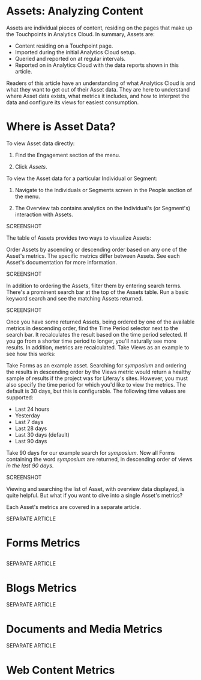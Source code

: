 # Assets: Analyzing Content

Assets are individual pieces of content, residing on the pages that make up the
Touchpoints in Analytics Cloud. In summary, Assets are:

- Content residing on a Touchpoint page.
- Imported during the initial Analytics Cloud setup.
- Queried and reported on at regular intervals.
- Reported on in Analytics Cloud with the data reports shown in this article.

Readers of this article have an understanding of what Analytics Cloud is and
what they want to get out of their Asset data. They are here to understand where
Asset data exists, what metrics it includes, and how to interpret the data and
configure its views for easiest consumption.

# Where is Asset Data?

To view Asset data directly:

1.  Find the Engagement section of the menu.

2. Click *Assets*.

To view the Asset data for a particular Individual or Segment:

1.  Navigate to the Individuals or Segments screen in the People section of the
    menu.

2. The Overview tab contains analytics on the Individual's (or Segment's)
   interaction with Assets. <!-- CHECK THIS -->

SCREENSHOT

The table of Assets provides two ways to visualize Assets: 

Order Assets by ascending or descending order based on any one of the Asset's
metrics. The specific metrics differ between Assets. See each Asset's
documentation for more information.

SCREENSHOT

In addition to ordering the Assets, filter them by entering search terms.
There's a prominent search bar at the top of the Assets table. Run a basic
keyword search and see the matching Assets returned. 

SCREENSHOT

Once you have some returned Assets, being ordered by one of the available
metrics in descending order, find the Time Period selector next to the search
bar. It recalculates the result based on the time period selected. If you go
from a shorter time period to longer, you'll naturally see more results. In
addition, metrics are recalculated. Take Views as an example to see how this
works:

Take Forms as an example asset. Searching for *symposium* and ordering the
results in descending order by the Views metric would return a healthy sample of
results if the project was for Liferay's sites. However, you must also specify
the time period for which you'd like to view the metrics. The default is 30
days, but this is configurable. The following time values are supported:

- Last 24 hours
- Yesterday
- Last 7 days
- Last 28 days
- Last 30 days (default)
- Last 90 days

Take 90 days for our example search for *symposium*. Now all Forms containing
the word *symposium* are returned, in descending order of views *in the last 90
days*.

SCREENSHOT

Viewing and searching the list of Asset, with overview data displayed, is quite
helpful. But what if you want to dive into a single Asset's metrics?

Each Asset's metrics are covered in a separate article.

SEPARATE ARTICLE
# Forms Metrics

## 



SEPARATE ARTICLE
# Blogs Metrics



SEPARATE ARTICLE
# Documents and Media Metrics


SEPARATE ARTICLE
# Web Content Metrics


